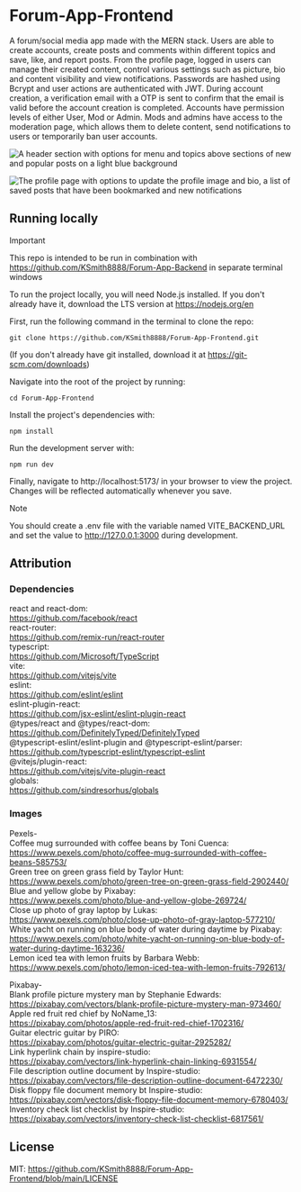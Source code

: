 # Forum-App-Frontend

A forum/social media app made with the MERN stack. Users are able to create accounts, create posts and comments within different topics and save, like, and report posts. From the profile page, logged in users can manage their created content, control various settings such as picture, bio and content visibility and view notifications. Passwords are hashed using Bcrypt and user actions are authenticated with JWT. During account creation, a verification email with a OTP is sent to confirm that the email is valid before the account creation is completed. Accounts have permission levels of either User, Mod or Admin. Mods and admins have access to the moderation page, which allows them to delete content, send notifications to users or temporarily ban user accounts.

![A header section with options for menu and topics above sections of new and popular posts on a light blue background](/public/the-4em-app-screenshot.png)

![The profile page with options to update the profile image and bio, a list of saved posts that have been bookmarked and new notifications](/public/the-4em-app-profile.png)

## Running locally

> [!IMPORTANT]
> This repo is intended to be run in combination with https://github.com/KSmith8888/Forum-App-Backend in separate terminal windows

To run the project locally, you will need Node.js installed. If you don't already have it, download the LTS version at https://nodejs.org/en

First, run the following command in the terminal to clone the repo:

```
git clone https://github.com/KSmith8888/Forum-App-Frontend.git
```

(If you don't already have git installed, download it at https://git-scm.com/downloads)

Navigate into the root of the project by running:

```
cd Forum-App-Frontend
```

Install the project's dependencies with:

```
npm install
```

Run the development server with:

```
npm run dev
```

Finally, navigate to http://localhost:5173/ in your browser to view the project. Changes will be reflected automatically whenever you save.

> [!NOTE]
> You should create a .env file with the variable named VITE_BACKEND_URL and set the value to http://127.0.0.1:3000 during development.

## Attribution

### Dependencies

react and react-dom:  
https://github.com/facebook/react  
react-router:  
https://github.com/remix-run/react-router  
typescript:  
https://github.com/Microsoft/TypeScript  
vite:  
https://github.com/vitejs/vite  
eslint:  
https://github.com/eslint/eslint  
eslint-plugin-react:  
https://github.com/jsx-eslint/eslint-plugin-react  
@types/react and @types/react-dom:  
https://github.com/DefinitelyTyped/DefinitelyTyped  
@typescript-eslint/eslint-plugin and @typescript-eslint/parser:  
https://github.com/typescript-eslint/typescript-eslint  
@vitejs/plugin-react:  
https://github.com/vitejs/vite-plugin-react  
globals:  
https://github.com/sindresorhus/globals

### Images

Pexels-  
Coffee mug surrounded with coffee beans by Toni Cuenca:  
https://www.pexels.com/photo/coffee-mug-surrounded-with-coffee-beans-585753/  
Green tree on green grass field by Taylor Hunt:  
https://www.pexels.com/photo/green-tree-on-green-grass-field-2902440/  
Blue and yellow globe by Pixabay:  
https://www.pexels.com/photo/blue-and-yellow-globe-269724/  
Close up photo of gray laptop by Lukas:  
https://www.pexels.com/photo/close-up-photo-of-gray-laptop-577210/  
White yacht on running on blue body of water during daytime by Pixabay:  
https://www.pexels.com/photo/white-yacht-on-running-on-blue-body-of-water-during-daytime-163236/  
Lemon iced tea with lemon fruits by Barbara Webb:  
https://www.pexels.com/photo/lemon-iced-tea-with-lemon-fruits-792613/

Pixabay-  
Blank profile picture mystery man by Stephanie Edwards:  
https://pixabay.com/vectors/blank-profile-picture-mystery-man-973460/  
Apple red fruit red chief by NoName_13:  
https://pixabay.com/photos/apple-red-fruit-red-chief-1702316/  
Guitar electric guitar by PIRO:  
https://pixabay.com/photos/guitar-electric-guitar-2925282/  
Link hyperlink chain by inspire-studio:  
https://pixabay.com/vectors/link-hyperlink-chain-linking-6931554/  
File description outline document by Inspire-studio:  
https://pixabay.com/vectors/file-description-outline-document-6472230/  
Disk floppy file document memory bt Inspire-studio:  
https://pixabay.com/vectors/disk-floppy-file-document-memory-6780403/  
Inventory check list checklist by Inspire-studio:  
https://pixabay.com/vectors/inventory-check-list-checklist-6817561/

## License

MIT: https://github.com/KSmith8888/Forum-App-Frontend/blob/main/LICENSE
